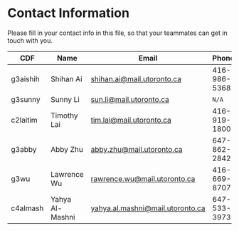 # Contact Information

Please fill in your contact info in this file, so that your teammates can get in touch with you.

| CDF           | Name             | Email                           | Phone             | Skype    |
| ------------- | ---------------- | ------------------------------- | ----------------- | -------- |
| g3aishih      | Shihan Ai        | shihan.ai@mail.utoronto.ca      | 416-986-5368      | xratuz   |
| g3sunny       | Sunny Li         | sun.li@mail.utoronto.ca         | `N/A `            |          |
| c2laitim      | Timothy Lai      | tim.lai@mail.utoronto.ca        | 416-919-1800      |          |
| g3abby        | Abby Zhu         | abby.zhu@mail.utoronto.ca       | 647-862-2842      |          |
| g3wu          | Lawrence Wu      | rawrence.wu@mail.utoronto.ca    | 416-669-8707      |          |
| c4almash      | Yahya Al-Mashni  | yahya.al.mashni@mail.utoronto.ca| 647-533-3973      | qxp994   |

